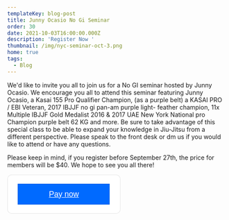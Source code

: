 ```yaml
---
templateKey: blog-post
title: Junny Ocasio No Gi Seminar
order: 30
date: 2021-10-03T16:00:00.000Z
description: 'Register Now '
thumbnail: /img/nyc-seminar-oct-3.png
home: true
tags:
  - Blog
---
```

We'd like to invite you all to join us for a No GI seminar hosted by Junny Ocasio. We encourage you all to attend this seminar featuring Junny Ocasio, a Kasai 155 Pro Qualifier Champion, (as a purple belt) a KASAI PRO / EBI Veteran, 2017 IBJJF no gi pan-am purple light- feather champion, 11x Multiple IBJJF Gold Medalist 2016 & 2017 UAE New York National pro Champion purple belt 62 KG and more.  Be sure to take advantage of this special class to be able to expand your knowledge in Jiu-Jitsu from a different perspective. Please speak to the front desk or dm us if you would like to attend or have any questions. 



Please keep in mind, if you register before September 27th, the price for members will be $40. We hope to see you all there!




<div style="
  overflow: auto;
  display: flex;
  flex-direction: column;
  justify-content: flex-end;
  align-items: center;
  width: 258.96px;
  background: #FFFFFF;
  border: 1px solid rgba(0, 0, 0, 0.1);
  box-shadow: -2px 10px 5px rgba(0, 0, 0, 0);
  border-radius: 10px;
  font-family: Source Serif Pro, SQ Market, Helvetica, Arial, sans-serif;
  ">
  <div style="padding: 20px;">
  <a target="_blank" href="https://checkout.square.site/merchant/029SPHATQHNVN/checkout/G7LHMUAOQBQONFV4FTULNPBC?src=embed" style="
    display: inline-block;
    font-size: 18px;
    line-height: 48px;
    height: 48px;
    color: #ffffff;
    min-width: 212px;
    background-color: #006aff;
    text-align: center;
    box-shadow: 0 0 0 1px rgba(0,0,0,.1) inset;
    border-radius: 0px;
  ">Pay now</a>
  </div>
    <link rel="stylesheet" href="https://fonts.googleapis.com/css?family=Source Serif Pro">
</div>
